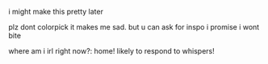 i might make this pretty later

plz dont colorpick it makes me sad. but u can ask for inspo i promise i wont bite

where am i irl right now?: home! likely to respond to whispers!
